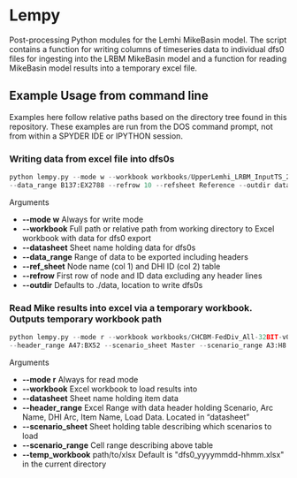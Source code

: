 # Lempy
Post-processing Python modules for the Lemhi MikeBasin model. The script contains a function for writing columns of timeseries data to individual dfs0 files for ingesting into the LRBM MikeBasin model and a function for reading MikeBasin model results into a temporary excel file. 

## Example Usage from command line
Examples here follow relative paths based on the directory tree found in this repository. These examples are run from the DOS command prompt, not from within a SPYDER IDE or IPYTHON session. 

### Writing data from excel file into dfs0s 

```python
python lempy.py --mode w --workbook workbooks/UpperLemhi_LRBM_InputTS_2015-v06.xlsm --datasheet WD74 
--data_range B137:EX2788 --refrow 10 --refsheet Reference --outdir data/outdfs0
```

Arguments

+ **--mode w**  Always for write mode
+ **--workbook** Full path or relative path from working directory to Excel workbook with data for dfs0 export
+ **--datasheet** Sheet name holding data for dfs0s
+ **--data_range** Range of data to be exported including headers
+ **--ref_sheet** Node name (col 1) and DHI ID (col 2) table
+ **--refrow** First row of node and ID data excluding any header lines
+ **--outdir** Defaults to ./data, location to write dfs0s

### Read Mike results into excel via a temporary workbook. Outputs temporary workbook path

```python
python lempy.py --mode r --workbook workbooks/CHCBM-FedDiv_All-32BIT-v03_test.xlsm --datasheet "BC1 Data" 
--header_range A47:BX52 --scenario_sheet Master --scenario_range A3:H8
```

Arguments

+ **--mode r**  Always for read mode
+ **--workbook** Excel workbook to load results into
+ **--datasheet** Sheet name holding item data
+ **--header_range** Excel Range with data header holding Scenario, Arc Name, DHI Arc, Item Name, Load Data. Located in “datasheet”
+ **--scenario_sheet** Sheet holding table describing which scenarios to load
+ **--scenario_range** Cell range describing above table
+ **--temp_workbook** path/to/xlsx Default is "dfs0_yyyymmdd-hhmm.xlsx" in the current directory
